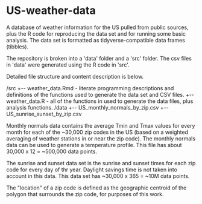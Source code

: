 # US-weather-data
A database of weather information for the US pulled from public sources, plus the R code for reproducing the data set and for running some basic analysis. The data set is formatted as tidyverse-compatible data frames (tibbles). 

The repository is broken into a 'data' folder and a 'src' folder. The csv files in 'data' were generated using the R code in 'src'. 

Detailed file structure and content description is below. 

/src
+-- weather_data.Rmd - literate programming descriptions and definitions of the functions used to generate the data set and CSV files. 
+-- weather_data.R - all of the functions in used to generate the data files, plus analysis functions. 
/data
+-- US_monthly_normals_by_zip.csv
+-- US_sunrise_sunset_by_zip.csv

Monthly normals data contains the average Tmin and Tmax values for every month for each of the ~30,000 zip codes in the US (based on a weighted averaging of weather stations in or near the zip code).
The monthly normals data can be used to generate a temperature profile. This file has about 30,000 x 12 = ~500,000 data points. 

The sunrise and sunset data set is the sunrise and sunset times for each zip code for every day of thr year. Daylight savings time is not taken into account in this data. This data set has ~30,000 x 365 = ~10M data points.

The "location" of a zip code is defined as the geographic centroid of the polygon that surrounds the zip code, for purposes of this work. 


